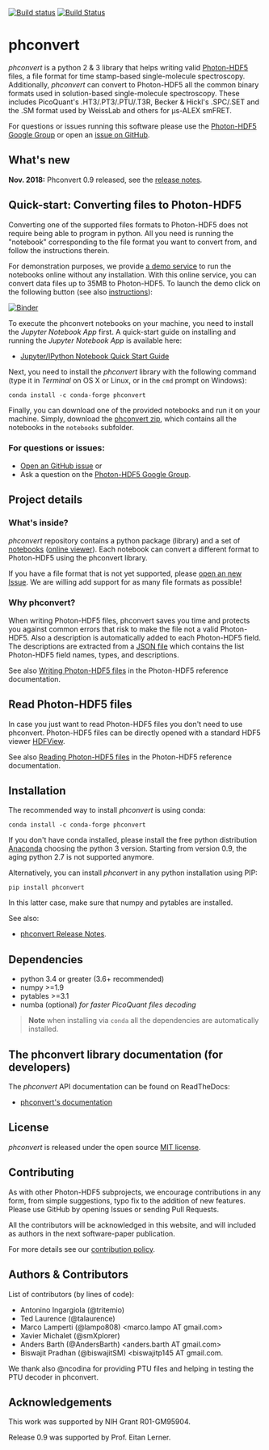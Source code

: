 [![Build status](https://ci.appveyor.com/api/projects/status/l6ncuo9hwqiul36y/branch/master?svg=true)](https://ci.appveyor.com/project/tritemio/phconvert/branch/master)
[![Build Status](https://travis-ci.org/Photon-HDF5/phconvert.svg?branch=master)](https://travis-ci.org/Photon-HDF5/phconvert)

# phconvert

*phconvert* is a python 2 & 3 library that helps writing valid
<a href="http://photon-hdf5.org/" target="_blank">Photon-HDF5</a>
files, a file format for time stamp-based single-molecule spectroscopy.
Additionally, *phconvert* can convert to Photon-HDF5 all the common binary
formats used in solution-based single-molecule spectroscopy. These includes
PicoQuant's .HT3/.PT3/.PTU/.T3R, Becker & Hickl's .SPC/.SET and the .SM format
used by WeissLab and others for µs-ALEX smFRET.

For questions or issues running this software please use the
[Photon-HDF5 Google Group](https://groups.google.com/forum/#!forum/photon-hdf5)
or open an [issue on GitHub](https://github.com/Photon-HDF5/phconvert/issues).

## What's new

**Nov. 2018:** Phconvert 0.9 released, see the [release notes](https://github.com/Photon-HDF5/phconvert/releases/tag/0.9).


## Quick-start: Converting files to Photon-HDF5

Converting one of the supported files formats to Photon-HDF5 does not require
being able to program in python. All you need is running the "notebook"
corresponding to the file format you want to convert from, and follow the instructions therein.

For demonstration purposes, we provide [a demo service](http://photon-hdf5.github.io/Photon-HDF5-Converter)
to run the notebooks online without any installation.
With this online service, you can convert data files up to 35MB to Photon-HDF5.
To launch the demo click on the following button
(see also [instructions](http://photon-hdf5.github.io/Photon-HDF5-Converter/)):

[![Binder](http://mybinder.org/badge.svg)](http://mybinder.org/repo/Photon-HDF5/Photon-HDF5-Converter)

To execute the phconvert notebooks on your machine, you need to install the *Jupyter Notebook App* first.
A quick-start guide on installing and running the *Jupyter Notebook App* is available here:

- <a href="http://jupyter-notebook-beginner-guide.readthedocs.org/" target="_blank">Jupyter/IPython Notebook Quick Start Guide</a>

Next, you need to install the *phconvert* library with the following command
(type it in *Terminal* on OS X or Linux, or in the `cmd` prompt on Windows):

    conda install -c conda-forge phconvert

Finally, you can download one of the provided notebooks and run it on your machine.
Simply, download the
[phconvert zip](https://github.com/Photon-HDF5/phconvert/archive/master.zip),
which contains all the notebooks in the `notebooks` subfolder.

### For questions or issues:

- [Open an GitHub issue](https://github.com/Photon-HDF5/phconvert/issues) or
- Ask a question on the [Photon-HDF5 Google Group](https://groups.google.com/forum/#!forum/photon-hdf5).


## Project details

### What's inside?

*phconvert* repository contains a python package (library) and a set of
[notebooks](https://github.com/Photon-HDF5/phconvert/tree/master/notebooks)
([online viewer](http://nbviewer.ipython.org/github/Photon-HDF5/phconvert/tree/master/notebooks/)).
Each notebook can convert a different format to Photon-HDF5 using the phconvert library.

If you have a file format that is not yet supported, please [open an new Issue](https://github.com/Photon-HDF5/phconvert/issues).
We are willing add support for as many file formats as possible!

### Why phconvert?

When writing Photon-HDF5 files, phconvert saves you time
and protects you against common errors that risk
to make the file not a valid Photon-HDF5. Also a description
is automatically added to each Photon-HDF5 field.
The descriptions are extracted from a [JSON file](https://github.com/Photon-HDF5/phconvert/blob/master/phconvert/specs/photon-hdf5_specs.json)
which contains the list Photon-HDF5 field names, types, and descriptions.

See also [Writing Photon-HDF5 files](http://photon-hdf5.readthedocs.org/en/latest/writing.html)
in the Photon-HDF5 reference documentation.

## Read Photon-HDF5 files

In case you just want to read Photon-HDF5 files you don't need to use phconvert.
Photon-HDF5 files can be directly opened with a standard HDF5 viewer
[HDFView](https://www.hdfgroup.org/products/java/hdfview/).

See also [Reading Photon-HDF5 files](http://photon-hdf5.readthedocs.org/en/latest/reading.html)
in the Photon-HDF5 reference documentation.

## Installation

The recommended way to install *phconvert* is using conda:

    conda install -c conda-forge phconvert

If you don't have conda installed, please install the free python distribution
[Anaconda](https://store.continuum.io/cshop/anaconda/) choosing the python 3
version.
Starting from version 0.9, the aging python 2.7 is not supported anymore.

Alternatively, you can install *phconvert* in any python installation using PIP:

    pip install phconvert

In this latter case, make sure that numpy and pytables are installed.

See also:

- [phconvert Release Notes](https://github.com/Photon-HDF5/phconvert/releases/).

## Dependencies

- python 3.4 or greater (3.6+ recommended)
- numpy >=1.9
- pytables >=3.1
- numba (optional) *for faster PicoQuant files decoding*

> **Note**
> when installing via `conda` all the dependencies are automatically installed.


## The phconvert library documentation (for developers)

The *phconvert* API documentation can be found on ReadTheDocs:

- [phconvert's documentation](http://phconvert.readthedocs.org/)

## License

*phconvert* is released under the open source [MIT license](https://raw.githubusercontent.com/Photon-HDF5/phconvert/master/LICENSE.txt).

## Contributing

As with other Photon-HDF5 subprojects, we encourage contributions
in any form, from simple suggestions, typo fix to the addition of new features.
Please use GitHub by opening Issues or sending Pull Requests.

All the contributors will be acknowledged in this website, and will included
as authors in the next software-paper publication.

For more details see our [contribution policy](http://photon-hdf5.readthedocs.org/en/latest/contributing.html).

## Authors & Contributors

List of contributors (by lines of code):

- Antonino Ingargiola (@tritemio) <tritemio AT gmail.com>
- Ted Laurence (@talaurence) <laurence2 AT llnl.gov>
- Marco Lamperti (@lampo808) <marco.lampo AT gmail.com>
- Xavier Michalet (@smXplorer) <michalet AT chem.ucla.edu>
- Anders Barth (@AndersBarth) <anders.barth AT gmail.com>
- Biswajit Pradhan (@biswajitSM) <biswajitp145 AT gmail.com.

We thank also @ncodina for providing PTU files and helping in testing
the PTU decoder in phconvert.

## Acknowledgements
This work was supported by NIH Grant R01-GM95904.

Release 0.9 was supported by Prof. Eitan Lerner.
